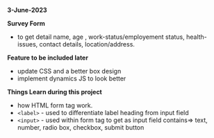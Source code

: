 **3-June-2023**

**Survey Form**
- to get detail name, age , work-status/employement status, health-issues, contact details, location/address.

**Feature to be included later**
- update CSS and a better box design
- implement dynamics JS to look better

**Things Learn during this project**
- how HTML form tag work.
- `<label>` - used to differentiate label heading from input field
- `<input>` - used within form tag to get as input field contains=> text, number, radio box, checkbox, submit button 